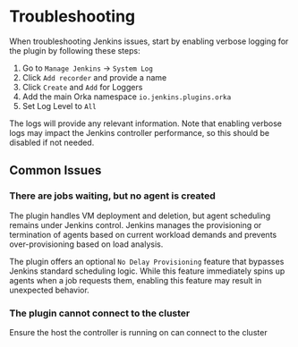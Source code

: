 # Troubleshooting

When troubleshooting Jenkins issues, start by enabling verbose logging for the plugin by following these steps: 

1. Go to `Manage Jenkins` -> `System Log`
1. Click `Add recorder` and provide a name
1. Click `Create` and `Add` for Loggers
1. Add the main Orka namespace `io.jenkins.plugins.orka`
1. Set Log Level to `All`

The logs will provide any relevant information. Note that enabling verbose logs may impact the Jenkins controller performance, so this should be disabled if not needed.

## Common Issues

### There are jobs waiting, but no agent is created

The plugin handles VM deployment and deletion, but agent scheduling remains under Jenkins control. Jenkins manages the provisioning or termination of agents based on current workload demands and prevents over-provisioning based on load analysis.

The plugin offers an optional `No Delay Provisioning` feature that bypasses Jenkins standard scheduling logic. While this feature immediately spins up agents when a job requests them, enabling this feature may result in unexpected behavior.

### The plugin cannot connect to the cluster

Ensure the host the controller is running on can connect to the cluster
